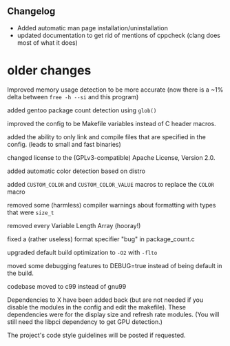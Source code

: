 ## Changelog
- Added automatic man page installation/uninstallation
- updated documentation to get rid of mentions of cppcheck (clang does most of what it does)


# older changes


Improved memory usage detection to be more accurate (now there is a ~1% delta between ``free -h --si`` and this program)

added gentoo package count detection using ``glob()``

improved the config to be Makefile variables instead of C header macros.

added the ability to only link and compile files that are specified in the config. (leads to small and fast binaries)

changed license to the (GPLv3-compatible) Apache License, Version 2.0.

added automatic color detection based on distro

added ``CUSTOM_COLOR`` and ``CUSTOM_COLOR_VALUE`` macros to replace the ``COLOR`` macro

removed some (harmless) compiler warnings about formatting with types that were ``size_t``

removed every Variable Length Array (hooray!)

fixed a (rather useless) format specifier "bug" in package_count.c 

upgraded default build optimization to ``-O2`` with ``-flto``

moved some debugging features to DEBUG=true instead of being default in the build.


codebase moved to c99 instead of gnu99

Dependencies to X have been added back (but are not needed if you disable the modules in the config and edit the makefile).
These dependencies were for the display size and refresh rate modules. (You will still need the libpci dependency to get GPU detection.)


The project's code style guidelines will be posted if requested.
